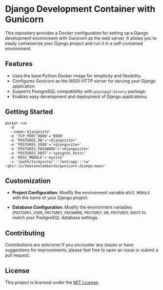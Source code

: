 # Django Development Container with Gunicorn

This repository provides a Docker configuration for setting up a Django development environment with Gunicorn as the web server. It allows you to easily containerize your Django project and run it in a self-contained environment.

## Features

- Uses the base Python Docker image for simplicity and flexibility.
- Configures Gunicorn as the WSGI HTTP server for serving your Django application.
- Supports PostgreSQL compatibility with `psycopg2-binary` package.
- Enables easy development and deployment of Django applications.


## Getting Started

```
docker run
  -d
  --name='djangosite'
  -e 'TCP_PORT_8000'='8000'
  -e 'POSTGRES_DB'='<djangosite>'
  -e 'POSTGRES_USER'='<djangosite>'
  -e 'POSTGRES_PASSWORD'='<djangosite>'
  -e 'POSTGRES_HOST'='<posgres_host>'
  -e 'WSGI_MODULE'='mysite'
  -v '/path/to/mysite/':'/mnt/app':'rw' 'ghcr.io/damianolombardo/gunicorn_django:main' 
```

## Customization

- **Project Configuration**: Modify the environment variable `WSGI_MODULE` with the name of your Django project.

- **Database Configuration**: Modify the environment variables (`POSTGRES_USER`, `POSTGRES_PASSWORD`, `POSTGRES_DB`, `POSTGRES_HOST`) to match your PostgreSQL database settings.

## Contributing

Contributions are welcome! If you encounter any issues or have suggestions for improvements, please feel free to open an issue or submit a pull request.

## License

This project is licensed under the [MIT License](LICENSE).
```
